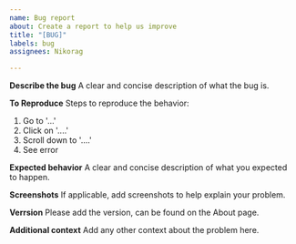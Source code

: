 ```yaml
---
name: Bug report
about: Create a report to help us improve
title: "[BUG]"
labels: bug
assignees: Nikorag

---
```


**Describe the bug**
A clear and concise description of what the bug is.

**To Reproduce**
Steps to reproduce the behavior:
1. Go to '...'
2. Click on '....'
3. Scroll down to '....'
4. See error

**Expected behavior**
A clear and concise description of what you expected to happen.

**Screenshots**
If applicable, add screenshots to help explain your problem.

**Verrsion**
Please add the version, can be found on the About page.

**Additional context**
Add any other context about the problem here.
